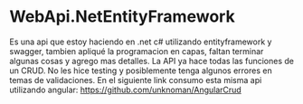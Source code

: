# WebApi.NetEntityFramework
Es una api que estoy haciendo en .net c# utilizando entityframework y swagger, tambien apliqué la programacion en capas, faltan terminar algunas cosas y agrego mas detalles.
La API ya hace todas las funciones de un CRUD. No les hice testing y posiblemente tenga algunos errores en temas de validaciones.
En el siguiente link consumo esta misma api utilizando angular: https://github.com/unknoman/AngularCrud

